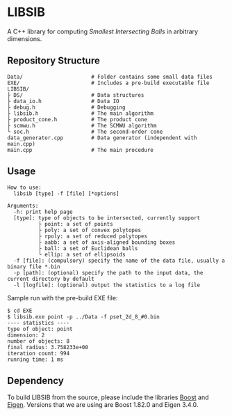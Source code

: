 # LIBSIB

A C++ library for computing _Smallest Intersecting Balls_ in arbitrary dimensions.

## Repository Structure

```
Data/                      # Folder contains some small data files
EXE/                       # Includes a pre-build executable file
LIBSIB/
├ DS/                      # Data structures
├ data_io.h                # Data IO
├ debug.h                  # Debugging
├ libsib.h                 # The main algorithm
├ product_cone.h           # The product cone
├ scmwu.h                  # The SCMWU algorithm
└ soc.h                    # The second-order cone
data_generator.cpp         # Data generator (independent with main.cpp)
main.cpp                   # The main procedure
```

## Usage

```
How to use:
  libsib [type] -f [file] [*options]

Arguments:
  -h: print help page
  [type]: type of objects to be intersected, currently support
          ├ point: a set of points
          ├ poly: a set of convex polytopes
          ├ rpoly: a set of reduced polytopes
          ├ aabb: a set of axis-aligned bounding boxes
          ├ ball: a set of Euclidean balls
          └ ellip: a set of ellipsoids
  -f [file]: (compulsory) specify the name of the data file, usually a binary file *.bin
  -p [path]: (optional) specify the path to the input data, the current directory by default
  -l [logfile]: (optional) output the statistics to a log file
```

Sample run with the pre-build EXE file:

```
$ cd EXE
$ libsib.exe point -p ../Data -f pset_2d_8_#0.bin
---- statistics ----
type of object: point
dimension: 2
number of objects: 8
final radius: 3.758233e+00
iteration count: 994
running time: 1 ms
```

## Dependency

To build LIBSIB from the source, please include the libraries [Boost](https://www.boost.org/) and [Eigen](https://eigen.tuxfamily.org/index.php?title=Main_Page). Versions that we are using are Boost 1.82.0 and Eigen 3.4.0.
